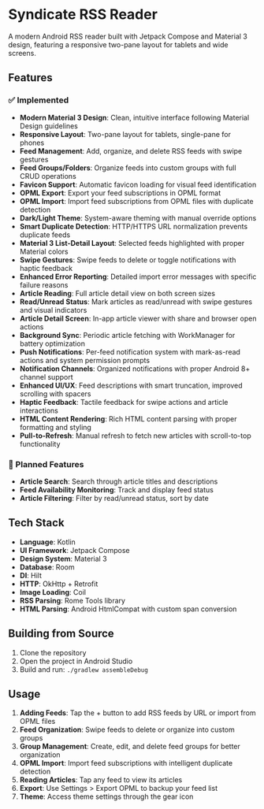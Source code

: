 # Syndicate RSS Reader

A modern Android RSS reader built with Jetpack Compose and Material 3 design, featuring a responsive two-pane layout for tablets and wide screens.

## Features

### ✅ Implemented
- **Modern Material 3 Design**: Clean, intuitive interface following Material Design guidelines
- **Responsive Layout**: Two-pane layout for tablets, single-pane for phones
- **Feed Management**: Add, organize, and delete RSS feeds with swipe gestures
- **Feed Groups/Folders**: Organize feeds into custom groups with full CRUD operations
- **Favicon Support**: Automatic favicon loading for visual feed identification
- **OPML Export**: Export your feed subscriptions in OPML format
- **OPML Import**: Import feed subscriptions from OPML files with duplicate detection
- **Dark/Light Theme**: System-aware theming with manual override options
- **Smart Duplicate Detection**: HTTP/HTTPS URL normalization prevents duplicate feeds
- **Material 3 List-Detail Layout**: Selected feeds highlighted with proper Material colors
- **Swipe Gestures**: Swipe feeds to delete or toggle notifications with haptic feedback
- **Enhanced Error Reporting**: Detailed import error messages with specific failure reasons
- **Article Reading**: Full article detail view on both screen sizes
- **Read/Unread Status**: Mark articles as read/unread with swipe gestures and visual indicators
- **Article Detail Screen**: In-app article viewer with share and browser open actions
- **Background Sync**: Periodic article fetching with WorkManager for battery optimization
- **Push Notifications**: Per-feed notification system with mark-as-read actions and system permission prompts
- **Notification Channels**: Organized notifications with proper Android 8+ channel support
- **Enhanced UI/UX**: Feed descriptions with smart truncation, improved scrolling with spacers
- **Haptic Feedback**: Tactile feedback for swipe actions and article interactions
- **HTML Content Rendering**: Rich HTML content parsing with proper formatting and styling
- **Pull-to-Refresh**: Manual refresh to fetch new articles with scroll-to-top functionality

### 🚧 Planned Features
- **Article Search**: Search through article titles and descriptions
- **Feed Availability Monitoring**: Track and display feed status
- **Article Filtering**: Filter by read/unread status, sort by date

## Tech Stack

- **Language**: Kotlin
- **UI Framework**: Jetpack Compose
- **Design System**: Material 3
- **Database**: Room
- **DI**: Hilt
- **HTTP**: OkHttp + Retrofit
- **Image Loading**: Coil
- **RSS Parsing**: Rome Tools library
- **HTML Parsing**: Android HtmlCompat with custom span conversion

## Building from Source

1. Clone the repository
2. Open the project in Android Studio
3. Build and run: `./gradlew assembleDebug`

## Usage

1. **Adding Feeds**: Tap the + button to add RSS feeds by URL or import from OPML files
2. **Feed Organization**: Swipe feeds to delete or organize into custom groups
3. **Group Management**: Create, edit, and delete feed groups for better organization
4. **OPML Import**: Import feed subscriptions with intelligent duplicate detection
5. **Reading Articles**: Tap any feed to view its articles
6. **Export**: Use Settings > Export OPML to backup your feed list
7. **Theme**: Access theme settings through the gear icon